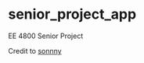 # senior_project_app
EE 4800 Senior Project

Credit to [sonnny](https://github.com/sonnny/picow_ble_nordic_spp/tree/main)
